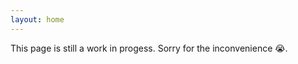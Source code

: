 ```yaml
---
layout: home
---
```


<p class="mt-5">
This page is still a work in progess. Sorry for the inconvenience &#x1F62D;.
</p>
